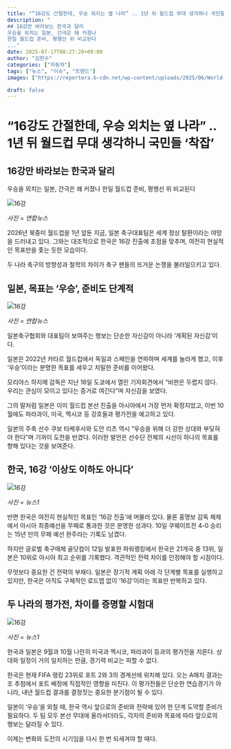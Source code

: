 ```yaml
---
title: "“16강도 간절한데, 우승 외치는 옆 나라” .. 1년 뒤 월드컵 무대 생각하니 국민들 ‘착잡’"
description: "
## 16강만 바라보는 한국과 달리
우승을 외치는 일본, 간극은 왜 커졌나
한일 월드컵 준비, 평행선 위 비교된다
..."
date: 2025-07-17T00:27:28+09:00
author: "김한수"
categories: ["자동차"]
tags: ["뉴스", "이슈", "트렌드"]
images: ["https://reportera.b-cdn.net/wp-content/uploads/2025/06/World-Cup-goal-difference-between-Korea-and-Japan-1024x576.jpg"]

draft: false
---
```


# “16강도 간절한데, 우승 외치는 옆 나라” .. 1년 뒤 월드컵 무대 생각하니 국민들 ‘착잡’


## 16강만 바라보는 한국과 달리
우승을 외치는 일본, 간극은 왜 커졌나
한일 월드컵 준비, 평행선 위 비교된다


![16강](https://reportera.b-cdn.net/wp-content/uploads/2025/06/World-Cup-goal-difference-between-Korea-and-Japan-1024x576.jpg)

*사진 = 연합뉴스*

2026년 북중미 월드컵을 1년 앞둔 지금, 일본 축구대표팀은 세계 정상 탈환이라는 야망을 드러내고 있다. 그와는 대조적으로 한국은 16강 진출에 초점을 맞추며, 여전히 현실적인 목표만을 좇는 듯한 모습이다.

두 나라 축구의 방향성과 철학의 차이가 축구 팬들의 뜨거운 논쟁을 불러일으키고 있다.


## 일본, 목표는 ‘우승’, 준비도 단계적


![16강](https://reportera.b-cdn.net/wp-content/uploads/2025/06/모리야스-하지메-감독-2-1024x784.jpg)

*사진 = 연합뉴스*

일본축구협회와 대표팀이 보여주는 행보는 단순한 자신감이 아니라 ‘계획된 자신감’이다.

일본은 2022년 카타르 월드컵에서 독일과 스페인을 연파하며 세계를 놀라게 했고, 이후 ‘우승’이라는 분명한 목표를 세우고 치밀한 준비를 이어왔다.

모리야스 하지메 감독은 지난 16일 도쿄에서 열린 기자회견에서 “비판은 두렵지 않다. 우리는 관심이 모이고 있다는 증거로 여긴다”며 자신감을 보였다.

그의 말처럼 일본은 이미 월드컵 본선 진출을 아시아에서 가장 먼저 확정지었고, 이번 10월에도 파라과이, 미국, 멕시코 등 강호들과 평가전을 예고하고 있다.

일본의 주축 선수 쿠보 타케후사와 도안 리츠 역시 “우승을 위해 더 강한 상대와 부딪혀야 한다”며 기꺼이 도전을 반겼다. 이러한 발언은 선수단 전체의 시선이 하나의 목표를 향해 있다는 것을 보여준다.


## 한국, 16강 ‘이상도 이하도 아니다’


![16강](https://reportera.b-cdn.net/wp-content/uploads/2025/06/한국-국가대표-3-1024x613.jpg)

*사진 = 뉴스1*

반면 한국은 여전히 현실적인 목표인 ‘16강 진출’에 머물러 있다. 물론 홍명보 감독 체제에서 아시아 최종예선을 무패로 통과한 것은 분명한 성과다. 10일 쿠웨이트전 4-0 승리는 15년 만의 무패 예선 완주라는 기록도 남겼다.

하지만 글로벌 축구매체 골닷컴이 12일 발표한 파워랭킹에서 한국은 21개국 중 13위, 일본은 10위로 아시아 최고 순위를 기록했다. 객관적인 전력 차이를 인정해야 할 시점이다.

무엇보다 중요한 건 전략의 부재다. 일본은 장기적 계획 아래 각 단계별 목표를 실행하고 있지만, 한국은 아직도 구체적인 로드맵 없이 ‘16강’이라는 목표만 반복하고 있다.


## 두 나라의 평가전, 차이를 증명할 시험대


![16강](https://reportera.b-cdn.net/wp-content/uploads/2025/06/한국-월드컵-4-1024x682.jpg)

*사진 = 뉴스1*

한국과 일본은 9월과 10월 나란히 미국과 멕시코, 파라과이 등과의 평가전을 치른다. 상대와 일정이 거의 일치하는 만큼, 경기력 비교는 피할 수 없다.

한국은 현재 FIFA 랭킹 23위로 포트 2와 3의 경계선에 위치해 있다. 오는 A매치 결과는 조 추첨에서 포트 배정에 직접적인 영향을 미친다. 이 평가전들은 단순한 연습경기가 아니라, 내년 월드컵 결과를 결정짓는 중요한 분기점이 될 수 있다.

일본이 ‘우승’을 외칠 때, 한국 역시 앞으로의 준비와 전략에 있어 한 단계 도약할 준비가 필요하다. 두 팀 모두 본선 무대에 올라서더라도, 각자의 준비와 목표에 따라 앞으로의 행보는 달라질 수 있다.

이제는 변화와 도전의 시기임을 다시 한 번 되새겨야 할 때다.
